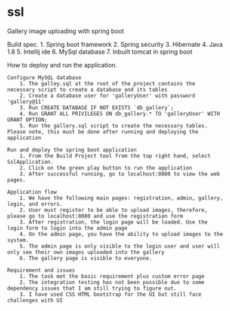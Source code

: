# ssl
Gallery image uploading with spring boot

Build spec.
    1. Spring boot framework
    2. Spring security
    3. Hibernate
    4. Java 1.8
    5. Intellij ide
    6. MySql database
    7. Inbuilt tomcat in spring boot
    
How to deploy and run the application.

    Configure MySQL database
        1. The galley.sql at the root of the project contains the necessary script to create a database and its tables
        2. Create a database user for 'galleryUser' with password 'gallery@11'
        3. Run CREATE DATABASE IF NOT EXISTS `db_gallery`;
        4. Run GRANT ALL PRIVILEGES ON db_gallery.* TO 'galleryUser' WITH GRANT OPTION;
        5. Run the gallery.sql script to create the necessary tables. Please note, this must be done after running and deploying the application
     
    Run and deploy the spring boot application
        1. From the Build Project tool from the top right hand, select SslApplication.
        2. Click on the green play button to run the application
        3. After successful running, go to localhost:8080 to view the web pages.
        
    Application flow
        1. We have the following main pages: registration, admin, gallery, login, and errors.
        2. User must register to be able to upload images, therefore, please go to localhost:8080 and use the registration form
        3. After registration, the login page will be loaded. Use the login form to login into the admin page
        4. On the admin page, you have the ability to upload images to the system.
        5. The admin page is only visible to the login user and user will only see their own images uploaded into the gallery
        6. The gallery page is visible to everyone.
        
    Requirement and issues
        1. The task met the basic requirement plus custom error page
        2. The integration testing has not been possible due to some dependency issues that I am still trying to figure out.
        3. I have used CSS HTML bootstrap for the UI but still face challenges with UI
        
    

